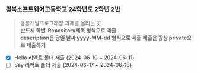### 경북소프트웨어고등학교 24학년도 2학년 2반

> 응용개발프로그래밍 과제를 올리는 곳 </br>
> **반드시 학번-Repository제목 형식으로 제출** </br>
> **description은 당일 날짜 yyyy-MM-dd 형식으로 제출**
> **제출은 항상 private으로 제출하기**

- [X] Hello 리액트 폴더 제출 (2024-06-10 ~ 2024-06-11)
- [ ] Say 리액트 폴더 제출 (2024-06-17 ~ 2024-06-18)
